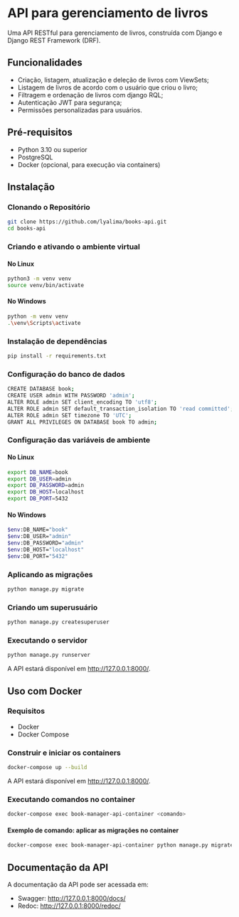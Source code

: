 # API para gerenciamento de livros

Uma API RESTful para gerenciamento de livros, construída com Django e Django REST Framework (DRF).

## Funcionalidades

- Criação, listagem, atualização e deleção de livros com ViewSets;
- Listagem de livros de acordo com o usuário que criou o livro;
- Filtragem e ordenação de livros com django RQL;
- Autenticação JWT para segurança;
- Permissões personalizadas para usuários.

## Pré-requisitos

- Python 3.10 ou superior
- PostgreSQL
- Docker (opcional, para execução via containers)

## Instalação

### Clonando o Repositório

```bash
git clone https://github.com/lyalima/books-api.git
cd books-api
```

### Criando e ativando o ambiente virtual 

#### No Linux

```bash
python3 -m venv venv
source venv/bin/activate
```

#### No Windows

```bash
python -m venv venv
.\venv\Scripts\activate
```

### Instalação de dependências 

```bash
pip install -r requirements.txt
```

### Configuração do banco de dados

```bash
CREATE DATABASE book;
CREATE USER admin WITH PASSWORD 'admin';
ALTER ROLE admin SET client_encoding TO 'utf8';
ALTER ROLE admin SET default_transaction_isolation TO 'read committed';
ALTER ROLE admin SET timezone TO 'UTC';
GRANT ALL PRIVILEGES ON DATABASE book TO admin;
```

### Configuração das variáveis de ambiente

#### No Linux

```bash
export DB_NAME=book
export DB_USER=admin
export DB_PASSWORD=admin
export DB_HOST=localhost
export DB_PORT=5432
```

#### No Windows

```bash
$env:DB_NAME="book"
$env:DB_USER="admin"
$env:DB_PASSWORD="admin"
$env:DB_HOST="localhost"
$env:DB_PORT="5432"
```

### Aplicando as migrações

```bash
python manage.py migrate
```

### Criando um superusuário

```bash
python manage.py createsuperuser
```

### Executando o servidor

```bash
python manage.py runserver
```

A API estará disponível em http://127.0.0.1:8000/.

## Uso com Docker

### Requisitos 

- Docker 
- Docker Compose

### Construir e iniciar os containers

```bash
docker-compose up --build
```

A API estará disponível em http://127.0.0.1:8000/.

### Executando comandos no container

```bash
docker-compose exec book-manager-api-container <comando>
```

#### Exemplo de comando: aplicar as migrações no container

```bash
docker-compose exec book-manager-api-container python manage.py migrate
```

## Documentação da API

A documentação da API pode ser acessada em:

- Swagger: http://127.0.0.1:8000/docs/
- Redoc: http://127.0.0.1:8000/redoc/
